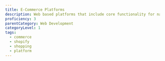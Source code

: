 ```yaml
---
title: E-Commerce Platforms
description: Web based platforms that include core functionality for navigation, shopping cart, checkout, shipping and handling, and taxes and some level of integration to an order management system (OMS), an enterprise resource planning (ERP) system, or a warehouse management system (WMS).
proficiency: 3
parentCategory: Web Development 
categoryLevel: 1
tags:
  - commerce
  - shopify
  - shopping
  - platform
---
```

